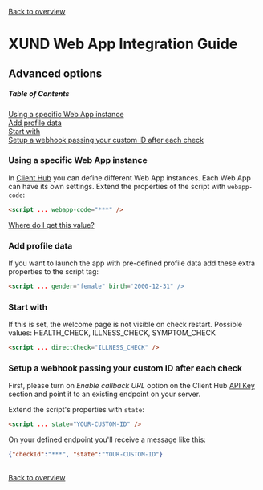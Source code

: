[Back to overview](README.md) 

# XUND Web App Integration Guide
## Advanced options

##### Table of Contents  
[Using a specific Web App instance](#using-a-specific-web-app-instance)  
[Add profile data](#add-profile-data)  
[Start with](#start-with)  
[Setup a webhook passing your custom ID after each check](#setup-a-webhook-passing-your-custom-id-after-each-check) 



### Using a specific Web App instance

In [Client Hub](https://clienthub.xund.solutions/) you can define different Web App instances. Each Web App can have its own settings. Extend the properties of the script with `webapp-code`:

```html
<script ... webapp-code="***" />
```

[Where do I get this value?](#keys-and-ids)

### Add profile data

If you want to launch the app with pre-defined profile data add these extra properties to the script tag: 

```html
<script ... gender="female" birth='2000-12-31" />
```

### Start with
If this is set, the welcome page is not visible on check restart. Possible values: HEALTH_CHECK, ILLNESS_CHECK, SYMPTOM_CHECK

```html
<script ... directCheck="ILLNESS_CHECK" />
```

### Setup a webhook passing your custom ID after each check

First, please turn on _Enable callback URL_ option on the Client Hub [API Key](https://clienthub.xund.solutions/key) section and point it to an existing endpoint on your server.

Extend the script's properties with `state`:

```html
<script ... state="YOUR-CUSTOM-ID" />
```

On your defined endpoint you'll receive a message like this: 

```json
{"checkId":"***", "state":"YOUR-CUSTOM-ID"}
```

##

[Back to overview](README.md) 